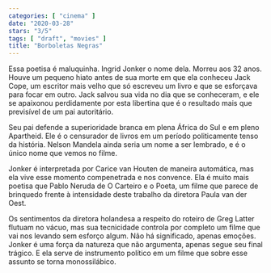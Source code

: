 ```yaml
---
categories: [ "cinema" ]
date: "2020-03-28"
stars: "3/5"
tags: [ "draft", "movies" ]
title: "Borboletas Negras"
---
```

Essa poetisa é maluquinha. Ingrid Jonker o nome dela. Morreu aos 32
anos. Houve um pequeno hiato antes de sua morte em que ela conheceu
Jack Cope, um escritor mais velho que só escreveu um livro e que se
esforçava para focar em outro. Jack salvou sua vida no dia que se
conheceram, e ele se apaixonou perdidamente por esta libertina que é
o resultado mais que previsível de um pai autoritário.

Seu pai defende a superioridade branca em plena África do Sul e em pleno
Apartheid. Ele é o censurador de livros em um período politicamente
tenso da história. Nelson Mandela ainda seria um nome a ser lembrado,
e é o único nome que vemos no filme.

Jonker é interpretada por Carice van Houten de maneira automática,
mas ela vive esse momento compenetrada e nos convence. Ela é muito mais
poetisa que Pablo Neruda de O Carteiro e o Poeta, um filme que parece
de brinquedo frente à intensidade deste trabalho da diretora Paula van
der Oest.

Os sentimentos da diretora holandesa a respeito do roteiro de Greg
Latter flutuam no vácuo, mas sua tecnicidade controla por completo
um filme que vai nos levando sem esforço algum. Não há significado,
apenas emoções. Jonker é uma força da natureza que não argumenta,
apenas segue seu final trágico. E ela serve de instrumento político
em um filme que sobre esse assunto se torna monossilábico.
